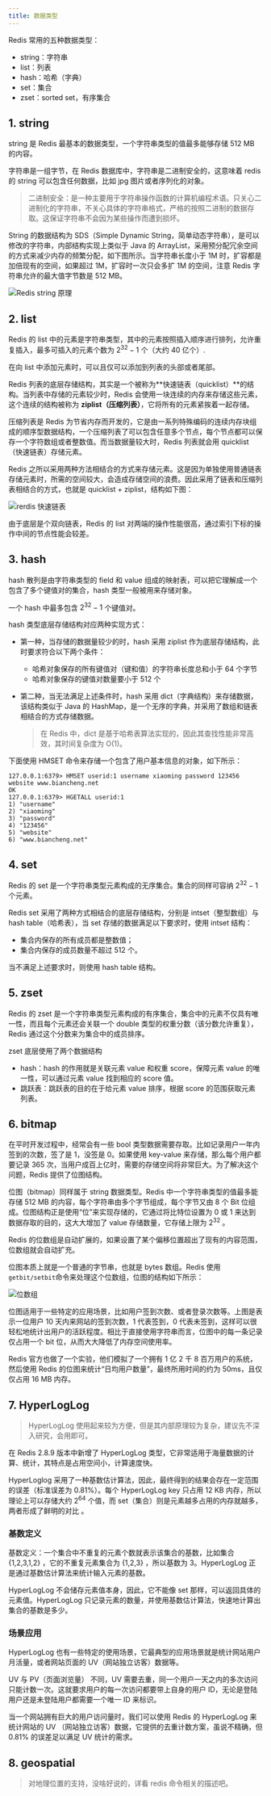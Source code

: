 ```yaml
---
title: 数据类型
---
```


Redis 常用的五种数据类型：

- string：字符串
- list：列表
- hash：哈希（字典）
- set：集合
- zset：sorted set，有序集合

## 1. string

string 是 Redis 最基本的数据类型，一个字符串类型的值最多能够存储 512 MB 的内容。

字符串是一组字节，在 Redis 数据库中，字符串是二进制安全的，这意味着 redis 的 string 可以包含任何数据，比如 jpg 图片或者序列化的对象。

> 二进制安全：是一种主要用于字符串操作函数的计算机编程术语。只关心二进制化的字符串，不关心具体的字符串格式，严格的按照二进制的数据存取。这保证字符串不会因为某些操作而遭到损坏。

String 的数据结构为 SDS（Simple Dynamic String，简单动态字符串），是可以修改的字符串，内部结构实现上类似于 Java 的 ArrayList，采用预分配冗余空间的方式来减少内存的频繁分配，如下图所示。当字符串长度小于 1M 时，扩容都是加倍现有的空间，如果超过 1M，扩容时一次只会多扩 1M 的空间，注意 Redis 字符串允许的最大值字节数是 512 MB。

![Redis string 原理](https://figure-bed.chua-n.com/数据库/Redis/1331556143-1.gif)

## 2. list

Redis 的 list 中的元素是字符串类型，其中的元素按照插入顺序进行排列，允许重复插入，最多可插入的元素个数为  $2^{32}-1$  个（大约 40 亿个）.

在向 list 中添加元素时，可以且仅可以添加到列表的头部或者尾部。

Redis 列表的底层存储结构，其实是一个被称为**快速链表（quicklist）**的结构。当列表中存储的元素较少时，Redis 会使用一块连续的内存来存储这些元素，这个连续的结构被称为 **ziplist（压缩列表）**，它将所有的元素紧挨着一起存储。

压缩列表是 Redis 为节省内存而开发的，它是由一系列特殊编码的连续内存块组成的顺序型数据结构，一个压缩列表了可以包含任意多个节点，每个节点都可以保存一个字符数组或者整数值。而当数据量较大时，Redis 列表就会用 quicklist（快速链表）存储元素。

Redis 之所以采用两种方法相结合的方式来存储元素。这是因为单独使用普通链表存储元素时，所需的空间较大，会造成存储空间的浪费。因此采用了链表和压缩列表相结合的方式，也就是 quicklist + ziplist，结构如下图：

![rerdis 快速链表](https://figure-bed.chua-n.com/数据库/Redis/143314H28-0.gif)

由于底层是个双向链表，Redis 的 list 对两端的操作性能很高，通过索引下标的操作中间的节点性能会较差。

## 3. hash

hash 散列是由字符串类型的 field 和 value 组成的映射表，可以把它理解成一个包含了多个键值对的集合，hash 类型一般被用来存储对象。

一个 hash 中最多包含 $2^{32}-1$ 个键值对。

hash 类型底层存储结构对应两种实现方式：

- 第一种，当存储的数据量较少的时，hash 采用 ziplist 作为底层存储结构，此时要求符合以下两个条件：

  - 哈希对象保存的所有键值对（键和值）的字符串长度总和小于 64 个字节
  - 哈希对象保存的键值对数量要小于 512 个

- 第二种，当无法满足上述条件时，hash 采用 dict（字典结构）来存储数据，该结构类似于 Java 的 HashMap，是一个无序的字典，并采用了数组和链表相结合的方式存储数据。

  > 在 Redis 中，dict 是基于哈希表算法实现的，因此其查找性能非常高效，其时间复杂度为 O(1)。

下面使用 HMSET 命令来存储一个包含了用户基本信息的对象，如下所示：

```redis
127.0.0.1:6379> HMSET userid:1 username xiaoming password 123456 website www.biancheng.net
OK
127.0.0.1:6379> HGETALL userid:1
1) "username"
2) "xiaoming"
3) "password"
4) "123456"
5) "website"
6) "www.biancheng.net"
```

## 4. set

Redis 的 set 是一个字符串类型元素构成的无序集合。集合的同样可容纳 $2^{32}-1$ 个元素。

Redis set 采用了两种方式相结合的底层存储结构，分别是 intset（整型数组）与 hash table（哈希表），当 set 存储的数据满足以下要求时，使用 intset 结构：

- 集合内保存的所有成员都是整数值；
- 集合内保存的成员数量不超过 512 个。

当不满足上述要求时，则使用 hash table 结构。

## 5. zset

Redis 的 zset 是一个字符串类型元素构成的有序集合，集合中的元素不仅具有唯一性，而且每个元素还会关联一个 double 类型的权重分数（该分数允许重复），Redis 通过这个分数来为集合中的成员排序。

zset 底层使用了两个数据结构

- hash：hash 的作用就是关联元素 value 和权重 score，保障元素 value 的唯一性，可以通过元素 value 找到相应的 score 值。
- 跳跃表：跳跃表的目的在于给元素 value 排序，根据 score 的范围获取元素列表。

## 6. bitmap

在平时开发过程中，经常会有一些 bool 类型数据需要存取。比如记录用户一年内签到的次数，签了是 1，没签是 0。如果使用 key-value 来存储，那么每个用户都要记录 365 次，当用户成百上亿时，需要的存储空间将非常巨大。为了解决这个问题，Redis 提供了位图结构。

位图（bitmap）同样属于 string 数据类型。Redis 中一个字符串类型的值最多能存储 512 MB 的内容，每个字符串由多个字节组成，每个字节又由 8 个 Bit 位组成。位图结构正是使用“位”来实现存储的，它通过将比特位设置为 0 或 1 来达到数据存取的目的，这大大增加了 value 存储数量，它存储上限为 $2^{32}$ 。

Redis 的位数组是自动扩展的，如果设置了某个偏移位置超出了现有的内容范围，位数组就会自动扩充。

位图本质上就是一个普通的字节串，也就是 bytes 数组。Redis 使用`getbit/setbit`命令来处理这个位数组，位图的结构如下所示：

![位数组](http://c.biancheng.net/uploads/allimg/210913/1333395108-0.gif)

位图适用于一些特定的应用场景，比如用户签到次数、或者登录次数等。上图是表示一位用户 10 天内来网站的签到次数，1 代表签到，0 代表未签到，这样可以很轻松地统计出用户的活跃程度。相比于直接使用字符串而言，位图中的每一条记录仅占用一个 bit 位，从而大大降低了内存空间使用率。

Redis 官方也做了一个实验，他们模拟了一个拥有 1 亿 2 千 8 百万用户的系统，然后使用 Redis 的位图来统计“日均用户数量”，最终所用时间的约为 50ms，且仅仅占用 16 MB 内存。

## 7. HyperLogLog

> HyperLogLog 使用起来较为方便，但是其内部原理较为复杂，建议先不深入研究，会用即可。

在 Redis 2.8.9 版本中新增了 HyperLogLog 类型，它非常适用于海量数据的计算、统计，其特点是占用空间小，计算速度快。

HyperLoglog 采用了一种基数估计算法，因此，最终得到的结果会存在一定范围的误差（标准误差为 0.81%）。每个 HyperLogLog key 只占用 12 KB 内存，所以理论上可以存储大约 $2^{64}$ 个值，而 set（集合）则是元素越多占用的内存就越多，两者形成了鲜明的对比 。

### 基数定义

基数定义：一个集合中不重复的元素个数就表示该集合的基数，比如集合 {1,2,3,1,2} ，它的不重复元素集合为 {1,2,3} ，所以基数为 3。HyperLogLog 正是通过基数估计算法来统计输入元素的基数。

HyperLogLog 不会储存元素值本身，因此，它不能像 set 那样，可以返回具体的元素值。HyperLogLog 只记录元素的数量，并使用基数估计算法，快速地计算出集合的基数是多少。

### 场景应用

HyperLogLog 也有一些特定的使用场景，它最典型的应用场景就是统计网站用户月活量，或者网站页面的 UV（网站独立访客）数据等。

UV 与 PV（页面浏览量） 不同，UV 需要去重，同一个用户一天之内的多次访问只能计数一次。这就要求用户的每一次访问都要带上自身的用户 ID，无论是登陆用户还是未登陆用户都需要一个唯一 ID 来标识。

当一个网站拥有巨大的用户访问量时，我们可以使用 Redis 的 HyperLogLog 来统计网站的 UV （网站独立访客）数据，它提供的去重计数方案，虽说不精确，但 0.81% 的误差足以满足 UV 统计的需求。

## 8. geospatial

> 对地理位置的支持，没啥好说的，详看 redis 命令相关的描述吧。

